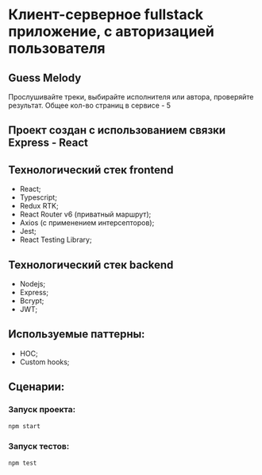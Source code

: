 # Клиент-серверное fullstack приложение, с авторизацией пользователя

## Guess Melody

Прослушивайте треки, выбирайте исполнителя или автора, проверяйте результат.
Общее кол-во страниц в сервисе - 5

## Проект создан с использованием связки Express - React

## Технологический стек frontend
- React;
- Typescript;
- Redux RTK;
- React Router v6 (приватный маршрут);
- Axios (с применением интерсепторов);
- Jest;
- React Testing Library;

## Технологический стек backend
- Nodejs;
- Express;
- Bcrypt;
- JWT;

## Используемые паттерны:
- HOC;
- Custom hooks;

## Сценарии:

### Запуск проекта:

```bash
npm start
```

### Запуск тестов:

```bash
npm test
```
